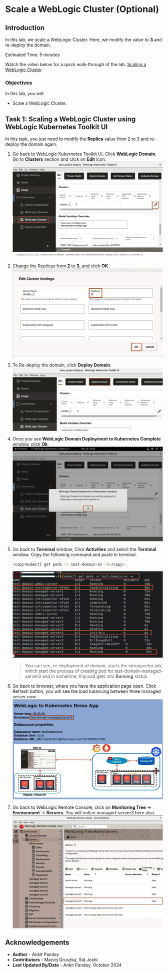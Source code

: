 # Scale a WebLogic Cluster (Optional) 

## Introduction

In this lab, we scale a WebLogic Cluster. Here, we modify the value to **3** and re-deploy the domain.

Estimated Time: 5 minutes

Watch the video below for a quick walk-through of the lab.
[Scaling a WebLogic Cluster](videohub:1_mcl3p6td)

### Objectives

In this lab, you will:

* Scale a WebLogic Cluster.


## Task 1: Scaling a WebLogic Cluster using WebLogic Kubernetes Toolkit UI

In this task, you just need to modify the **Replica** value from 2 to 3 and re-deploy the domain again. 

1. Go back to WebLogic Kubernetes Toolkit UI,  Click **WebLogic Domain**. Go to **Clusters** section and click on **Edit** icon.  
    ![Cluster Resize](images/cluster-resize.png)

2. Change the Replicas from **2** to **3**, and click **OK**. 
    ![Change Replicas](images/change-replicas.png)

3. To Re-deploy the domain, click **Deploy Domain**.
    ![Redeploy Domain](images/redeploy-domain.png)

4. Once you see **WebLogic Domain Deployment to Kubernetes Complete** window, click **Ok**.
    ![Deployment Complete](images/deployment-complete.png)

5. Go back to **Terminal** window, Click **Activities** and select the **Terminal** window. Copy the following command and paste in terminal.
    ```bash
    <copy>kubectl get pods -n test-domain-ns -w</copy>
    ```
    ![View Scaling](images/view-scaling.png)
    > You can see, re-deployment of domain, starts the introspector job, which start the process of creating pod for test-domain-managed-server3 and in sometime, this pod gets into **Running** status.

6. Go back to browser, where you have the application page open. Click Refresh button, you will see the load balancing between three managed server now.
    ![new server](images/new-server.png)

7. Go back to WebLogic Remote Console, click on **Monitoring Tree** -> **Environment** -> **Servers**. You will notice managed-server3 here also.
    ![remote console](images/remote-console.png)




## Acknowledgements

* **Author** -  Ankit Pandey
* **Contributors** - Maciej Gruszka, Sid Joshi
* **Last Updated By/Date** - Ankit Pandey, October 2024